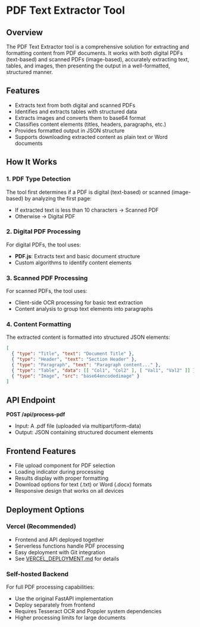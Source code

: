 # PDF Text Extractor Tool

## Overview
The PDF Text Extractor tool is a comprehensive solution for extracting and formatting content from PDF documents. It works with both digital PDFs (text-based) and scanned PDFs (image-based), accurately extracting text, tables, and images, then presenting the output in a well-formatted, structured manner.

## Features
- Extracts text from both digital and scanned PDFs
- Identifies and extracts tables with structured data
- Extracts images and converts them to base64 format
- Classifies content elements (titles, headers, paragraphs, etc.)
- Provides formatted output in JSON structure
- Supports downloading extracted content as plain text or Word documents

## How It Works

### 1. PDF Type Detection
The tool first determines if a PDF is digital (text-based) or scanned (image-based) by analyzing the first page:
- If extracted text is less than 10 characters → Scanned PDF
- Otherwise → Digital PDF

### 2. Digital PDF Processing
For digital PDFs, the tool uses:
- **PDF.js**: Extracts text and basic document structure
- Custom algorithms to identify content elements

### 3. Scanned PDF Processing
For scanned PDFs, the tool uses:
- Client-side OCR processing for basic text extraction
- Content analysis to group text elements into paragraphs

### 4. Content Formatting
The extracted content is formatted into structured JSON elements:
```json
[
  { "type": "Title", "text": "Document Title" },
  { "type": "Header", "text": "Section Header" },
  { "type": "Paragraph", "text": "Paragraph content..." },
  { "type": "Table", "data": [[ "Col1", "Col2" ], [ "Val1", "Val2" ]] },
  { "type": "Image", "src": "base64encodedimage" }
]
```

## API Endpoint
**POST /api/process-pdf**
- Input: A .pdf file (uploaded via multipart/form-data)
- Output: JSON containing structured document elements

## Frontend Features
- File upload component for PDF selection
- Loading indicator during processing
- Results display with proper formatting
- Download options for text (.txt) or Word (.docx) formats
- Responsive design that works on all devices

## Deployment Options

### Vercel (Recommended)
- Frontend and API deployed together
- Serverless functions handle PDF processing
- Easy deployment with Git integration
- See [VERCEL_DEPLOYMENT.md](VERCEL_DEPLOYMENT.md) for details

### Self-hosted Backend
For full PDF processing capabilities:
- Use the original FastAPI implementation
- Deploy separately from frontend
- Requires Tesseract OCR and Poppler system dependencies
- Higher processing limits for large documents